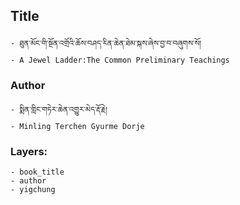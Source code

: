 ## Title
	- ཐུན་མོང་གི་སྔོན་འགྲོའི་ཆོས་བཤད་རིན་ཆེན་ཐེམ་སྐས་ཞེས་བྱ་བ་བཞུགས་སོ།
	- A Jewel Ladder:The Common Preliminary Teachings

### Author
	- སྨིན་གླིང་གཏེར་ཆེན་འགྱུར་མེད་རྡོ་རྗེ།
	- Minling Terchen Gyurme Dorje

### Layers:
	- book_title
	- author
	- yigchung
